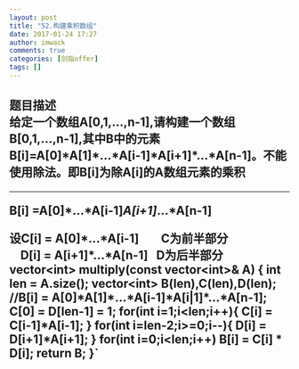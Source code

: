 ```yaml
---
layout: post
title: "52.构建乘积数组"
date: 2017-01-24 17:27
author: imwack
comments: true
categories: [剑指offer]
tags: []
---
```

<h2 class="subject-item-title">题目描述


<div class="subject-describe">给定一个数组A[0,1,...,n-1],请构建一个数组B[0,1,...,n-1],其中B中的元素B[i]=A[0]*A[1]*...*A[i-1]*A[i+1]*...*A[n-1]。不能使用除法。即B[i]为除A[i]的A数组元素的乘积</div>
<div class="subject-describe">

<hr />

B[i] =A[0]*...*A[i-1]*A[i+1]*...*A[n-1]</div>
<div class="subject-describe">设C[i] = A[0]*...*A[i-1]        C为前半部分</div>
<div class="subject-describe">    D[i] = A[i+1]*...*A[n-1]   D为后半部分</div>
      vector&lt;int&gt; multiply(const vector&lt;int&gt;&amp; A) {
            int len = A.size();
            vector&lt;int&gt; B(len),C(len),D(len);
            //B[i] = A[0]*A[1]*...*A[i-1]*A[i|1]*...*A[n-1];
            C[0] = D[len-1] = 1;
            for(int i=1;i&lt;len;i++){
                C[i] = C[i-1]*A[i-1];
            }
            for(int i=len-2;i&gt;=0;i--){
                D[i] = D[i+1]*A[i+1];
            }
            for(int i=0;i&lt;len;i++)
                B[i] = C[i] * D[i];
            return B;
        }`

&nbsp;

</div>
